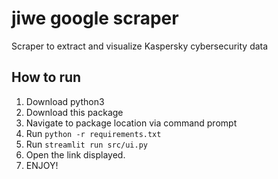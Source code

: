 # jiwe google scraper
Scraper to extract and visualize Kaspersky cybersecurity data

## How to run

1. Download python3
2. Download this package
3. Navigate to package location via command prompt
4. Run `python -r requirements.txt`
5. Run `streamlit run src/ui.py`
6. Open the link displayed.
7. ENJOY!
